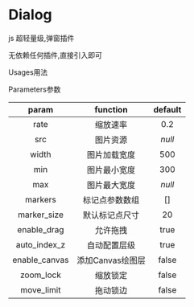 # Dialog
js 超轻量级,弹窗插件

无依赖任何插件,直接引入即可

Usages用法
<script src="js/diyDialog.js"></script>


Parameters参数

<table>
<thead>
<tr>
<th align="center">param</th>
<th align="center">function</th>
<th align="center">default</th>
</tr>
</thead>
<tbody>
<tr>
<td align="center">rate</td>
<td align="center">缩放速率</td>
<td align="center">0.2</td>
</tr>
<tr>
<td align="center">src</td>
<td align="center">图片资源</td>
<td align="center"><em>null</em></td>
</tr>
<tr>
<td align="center">width</td>
<td align="center">图片加载宽度</td>
<td align="center">500</td>
</tr>
<tr>
<td align="center">min</td>
<td align="center">图片最小宽度</td>
<td align="center">300</td>
</tr>
<tr>
<td align="center">max</td>
<td align="center">图片最大宽度</td>
<td align="center"><em>null</em></td>
</tr>
<tr>
<td align="center">markers</td>
<td align="center">标记点参数数组</td>
<td align="center">[]</td>
</tr>
<tr>
<td align="center">marker_size</td>
<td align="center">默认标记点尺寸</td>
<td align="center">20</td>
</tr>
<tr>
<td align="center">enable_drag</td>
<td align="center">允许拖拽</td>
<td align="center">true</td>
</tr>
<tr>
<td align="center">auto_index_z</td>
<td align="center">自动配置层级</td>
<td align="center">true</td>
</tr>
<tr>
<td align="center">enable_canvas</td>
<td align="center">添加Canvas绘图层</td>
<td align="center">false</td>
</tr>
<tr>
<td align="center">zoom_lock</td>
<td align="center">缩放锁定</td>
<td align="center">false</td>
</tr>
<tr>
<td align="center">move_limit</td>
<td align="center">拖动锁边</td>
<td align="center">false</td>
</tr>
</tbody>
</table>
